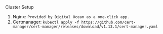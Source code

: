 Cluster Setup

1. Nginx:
    `Provided by Digital Ocean as a one-click app.`
2. Certmanager:
    `kubectl apply -f https://github.com/cert-manager/cert-manager/releases/download/v1.13.1/cert-manager.yaml`